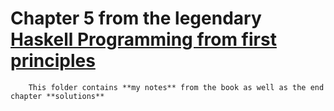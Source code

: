 # Chapter 5 from the legendary [Haskell Programming from first principles](https://haskellbook.com/) 
        
        This folder contains **my notes** from the book as well as the end chapter **solutions**
